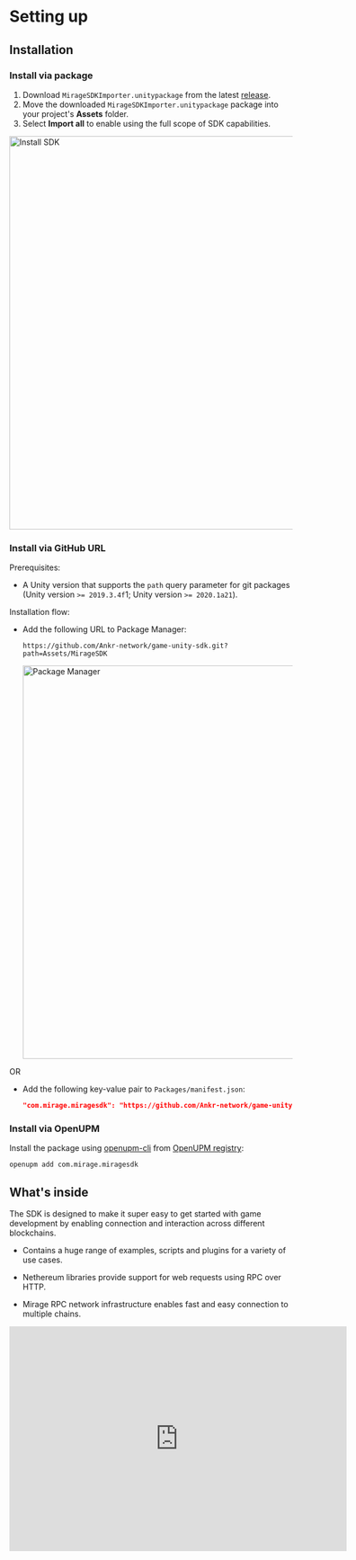 # Setting up

## Installation

### Install via package

  1. Download `MirageSDKImporter.unitypackage` from the latest [release](https://github.com/Ankr-network/game-unity-sdk/releases).
  2. Move the downloaded `MirageSDKImporter.unitypackage` package into your project's **Assets** folder.
  3. Select **Import all** to enable using the full scope of SDK capabilities.

<img src="/docs/gaming/install-sdk.png" alt="Install SDK" class="responsive-pic" width="700" />

### Install via GitHub URL

Prerequisites:

  * A Unity version that supports the `path` query parameter for git packages (Unity version `>= 2019.3.4f`1; Unity version `>= 2020.1a21`).

Installation flow:

  * Add the following URL to Package Manager:

    ```
    https://github.com/Ankr-network/game-unity-sdk.git?path=Assets/MirageSDK
    ```

    <img src="/docs/gaming/package-mngr.png" alt="Package Manager" class="responsive-pic" width="700" />

OR

  * Add the following key-value pair to `Packages/manifest.json`:
    ```json
    "com.mirage.miragesdk": "https://github.com/Ankr-network/game-unity-sdk.git?path=Assets/MirageSDK"
    ```

### Install via OpenUPM

Install the package using [openupm-cli](https://github.com/openupm/openupm-cli) from [OpenUPM registry](https://openupm.com/packages/com.mirage.miragesdk/):

```shell
openupm add com.mirage.miragesdk
```

## What's inside

The SDK is designed to make it super easy to get started with game development by enabling connection and interaction across different blockchains.

  * Contains a huge range of examples, scripts and plugins for a variety of use cases.

  * Nethereum libraries provide support for web requests using RPC over HTTP.

  * Mirage RPC network infrastructure enables fast and easy connection to multiple chains.

<iframe width="600" height="400" src="https://www.youtube.com/embed/nuU-OvP1p1E" title="YouTube video player" frameborder="0" allow="accelerometer; autoplay; clipboard-write; encrypted-media; gyroscope; picture-in-picture" allowfullscreen></iframe>